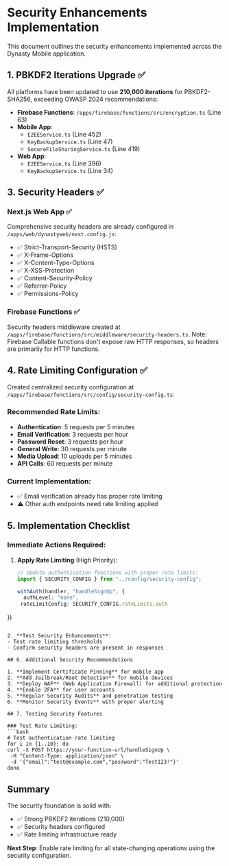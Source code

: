 # Security Enhancements Implementation

This document outlines the security enhancements implemented across the Dynasty Mobile application.

## 1. PBKDF2 Iterations Upgrade ✅

All platforms have been updated to use **210,000 iterations** for PBKDF2-SHA256, exceeding OWASP 2024 recommendations:

- **Firebase Functions**: `/apps/firebase/functions/src/encryption.ts` (Line 63)
- **Mobile App**: 
  - `E2EEService.ts` (Line 452)
  - `KeyBackupService.ts` (Line 47)
  - `SecureFileSharingService.ts` (Line 419)
- **Web App**:
  - `E2EEService.ts` (Line 396)
  - `KeyBackupService.ts` (Line 34)

## 3. Security Headers ✅

### Next.js Web App ✅
Comprehensive security headers are already configured in `/apps/web/dynastyweb/next.config.js`:
- ✅ Strict-Transport-Security (HSTS)
- ✅ X-Frame-Options
- ✅ X-Content-Type-Options
- ✅ X-XSS-Protection
- ✅ Content-Security-Policy
- ✅ Referrer-Policy
- ✅ Permissions-Policy

### Firebase Functions ✅
Security headers middleware created at `/apps/firebase/functions/src/middleware/security-headers.ts`.
Note: Firebase Callable functions don't expose raw HTTP responses, so headers are primarily for HTTP functions.

## 4. Rate Limiting Configuration ✅

Created centralized security configuration at `/apps/firebase/functions/src/config/security-config.ts`:

### Recommended Rate Limits:
- **Authentication**: 5 requests per 5 minutes
- **Email Verification**: 3 requests per hour
- **Password Reset**: 3 requests per hour
- **General Write**: 30 requests per minute
- **Media Upload**: 10 uploads per 5 minutes
- **API Calls**: 60 requests per minute

### Current Implementation:
- ✅ Email verification already has proper rate limiting
- ⚠️ Other auth endpoints need rate limiting applied

## 5. Implementation Checklist

### Immediate Actions Required:

1. **Apply Rate Limiting** (High Priority):
   ```typescript
   // Update authentication functions with proper rate limits:
   import { SECURITY_CONFIG } from "../config/security-config";
   
   withAuth(handler, "handleSignUp", {
     authLevel: "none",
    rateLimitConfig: SECURITY_CONFIG.rateLimits.auth
  })
   ```

2. **Test Security Enhancements**:
   - Test rate limiting thresholds
   - Confirm security headers are present in responses

## 6. Additional Security Recommendations

1. **Implement Certificate Pinning** for mobile app
2. **Add Jailbreak/Root Detection** for mobile devices
3. **Deploy WAF** (Web Application Firewall) for additional protection
4. **Enable 2FA** for user accounts
5. **Regular Security Audits** and penetration testing
6. **Monitor Security Events** with proper alerting

## 7. Testing Security Features

### Test Rate Limiting:
```bash
# Test authentication rate limiting
for i in {1..10}; do
  curl -X POST https://your-function-url/handleSignUp \
    -H "Content-Type: application/json" \
    -d '{"email":"test@example.com","password":"Test123!"}'
done
```

## Summary

The security foundation is solid with:
- ✅ Strong PBKDF2 iterations (210,000)
- ✅ Security headers configured
- ✅ Rate limiting infrastructure ready

**Next Step**: Enable rate limiting for all state-changing operations using the security configuration.
